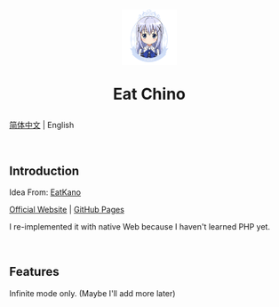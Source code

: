 <h1 align="center">
<a href="https://miyakowww.github.io/eat-chino">
    <img src="./img/chino.png" width="100" height="100" alt="chino">
</a>

Eat Chino
</h1>

[简体中文](./README.md) | English

<br>

## Introduction
Idea From: [EatKano](https://github.com/arcxingye/EatKano)  

[Official Website](https://gochiusa.com/bloom/)
| [GitHub Pages](https://miyakowww.github.io/eat-chino/)  

I re-implemented it with native Web because I haven't learned PHP yet.

<br>

## Features
Infinite mode only. (Maybe I'll add more later)
